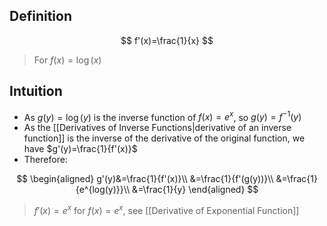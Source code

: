## Definition

$$
f'(x)=\frac{1}{x}
$$

> For $f(x)=\log(x)$

## Intuition

- As $g(y)=\log(y)$ is the inverse function of $f(x)=e^x$, so $g(y)=f^{-1}(y)$
- As the [[Derivatives of Inverse Functions|derivative of an inverse function]] is the inverse of the derivative of the original function, we have $g'(y)=\frac{1}{f'(x)}$
- Therefore:

$$
\begin{aligned}
g'(y)&=\frac{1}{f'(x)}\\
&=\frac{1}{f'(g(y))}\\
&=\frac{1}{e^{log(y)}}\\
&=\frac{1}{y}
\end{aligned}
$$

> $f'(x)=e^x$ for $f(x)=e^x$, see [[Derivative of Exponential Function]]
